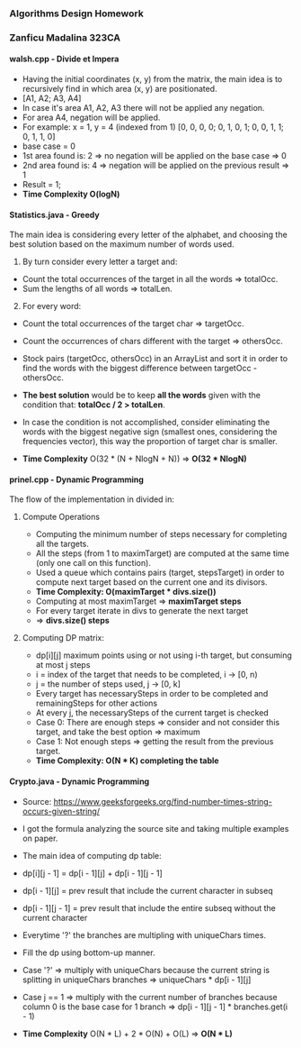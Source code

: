 ### Algorithms Design Homework
### Zanficu Madalina 323CA

#### **walsh.cpp** - Divide et Impera
- Having the initial coordinates (x, y) from the matrix,
  the main idea is to recursively find in which area (x, y)
  are positionated.
-  [A1, A2;
    A3, A4]
- In case it's area A1, A2, A3 there will not be applied any negation.
- For area A4, negation will be applied.
- For example: x = 1, y = 4 (indexed from 1)
[0, 0, 0, 0;
 0, 1, 0, 1;
 0, 0, 1, 1;
 0, 1, 1, 0]
- base case = 0                                     
- 1st area found is: 2 => no negation will be applied on the base case    => 0
- 2nd area found is: 4 => negation will be applied on the previous result => 1
- Result = 1;
- **Time Complexity  O(logN)**

#### **Statistics.java** - Greedy
The main idea is considering every letter of the alphabet,
and choosing the best solution based on the maximum number of words used.
1. By turn consider every letter a target and:
  - Count the total occurrences of the target in all the words => totalOcc.
  - Sum the lengths of all words => totalLen.

2. For every word:
  - Count the total occurrences of the target char => targetOcc.
  - Count the occurrences of chars different with the target => othersOcc.

- Stock pairs (targetOcc, othersOcc) in an ArrayList and sort it
  in order to find the words with the biggest difference between
  targetOcc - othersOcc.

- **The best solution** would be to keep **all the words** given with
  the condition that: **totalOcc / 2 > totalLen**.
- In case the condition is not accomplished, consider eliminating
  the words with the biggest negative sign (smallest ones,
  considering the frequencies vector), this way the proportion of
  target char is smaller.
- **Time Complexity** O(32 * (N + NlogN + N)) => **O(32 * NlogN)**


#### **prinel.cpp** - Dynamic Programming
The flow of the implementation in divided in:
1.  Compute Operations
    - Computing the minimum number of steps necessary
      for completing all the targets.
    - All the steps (from 1 to maximTarget) are computed at the same time
      (only one call on this function).
    - Used a queue which contains pairs (target, stepsTarget) in order to
      compute next target based on the current one and its divisors.
    - **Time Complexity: O(maximTarget * divs.size())**
    - Computing at most maximTarget => **maximTarget steps**
    - For every target iterate in divs to generate the next target
    - => **divs.size() steps**

2. Computing DP matrix:
    - dp[i][j] maximum points using or not using i-th target, 
      but consuming at most j steps
    - i = index of the target that needs to be completed, i -> [0, n)
    - j = the number of steps used, j -> [0, k]
    - Every target has necessarySteps in order to be completed and
      remainingSteps for other actions
    - At every j, the necessarySteps of the current target is checked
    - Case 0: There are enough steps => consider and not consider this target,
      and take the best option => maximum
    - Case 1: Not enough steps => getting the result from the previous target.
    - **Time Complexity: O(N * K) completing the table**

#### **Crypto.java** - Dynamic Programming
- Source: https://www.geeksforgeeks.org/find-number-times-string-occurs-given-string/
- I got the formula analyzing the source site and taking multiple examples on paper.
- The main idea of computing dp table:
- dp[i][j - 1] = dp[i - 1][j] + dp[i - 1][j - 1]
- dp[i - 1][j] = prev result that include the current character in subseq
- dp[i - 1][j - 1] = prev result that include the entire subseq without the current character

- Everytime '?' the branches are multipling with uniqueChars times.
- Fill the dp using bottom-up manner.
- Case '?' => multiply with uniqueChars because the current string is splitting
  in uniqueChars branches => uniqueChars * dp[i - 1][j]
- Case j == 1  => multiply with the current number of branches because
  column 0 is the base case for 1 branch => dp[i - 1][j - 1] * branches.get(i - 1)
- **Time Complexity** O(N * L) + 2 * O(N) + O(L) => **O(N * L)**
